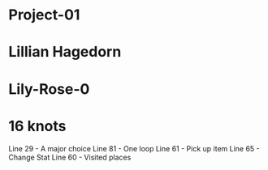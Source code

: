 # Project-01

# Lillian Hagedorn

# Lily-Rose-0

# 16 knots 
Line 29 - A major choice 
Line 81 - One loop 
Line 61 - Pick up item 
Line 65 - Change Stat
Line 60 - Visited places
